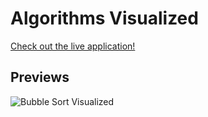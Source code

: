 # Algorithms Visualized

[Check out the live application!](https://rizwanpasha.github.io/algorithms-visualized/)

## Previews

![Bubble Sort Visualized](./src/assets/preview/algorithms-visualized-video-intro.gif)
